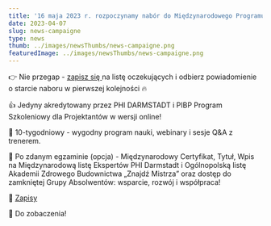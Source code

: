 ```yaml
---
title: '16 maja 2023 r. rozpoczynamy nabór do Międzynarodowego Programu Szkoleniowego Online: Certyfikowany Projektant Budynków Pasywnych – (Certified Passive House Designer)'
date: 2023-04-07
slug: news-campaigne
type: news
thumb: ../images/newsThumbs/news-campaigne.png
featuredImage: ../images/newsThumbs/news-campaigne.png
---
```


👉 Nie przegap - <a href="https://szkolenia.akademiazdrowegobudownictwa.pl/certyfikowany-projektant-budynkow-pasywnych/?utm_source=facebook_pibp&utm_medium=post&utm_campaign=cephd1">zapisz się </a> na listę oczekujących i odbierz powiadomienie o starcie naboru w pierwszej kolejności 🔥 

👍 Jedyny akredytowany przez PHI DARMSTADT i PIBP 
Program Szkoleniowy dla Projektantów w wersji online!

📌 10-tygodniowy - wygodny program nauki, webinary i sesje Q&amp;A z trenerem.

🏅 Po zdanym egzaminie (opcja) - Międzynarodowy Certyfikat, Tytuł, Wpis na
Międzynarodową listę Ekspertów PHI Darmstadt i Ogólnopolską listę Akademii Zdrowego
Budownictwa „Znajdź Mistrza” oraz dostęp do zamkniętej Grupy Absolwentów: wsparcie,
rozwój i współpraca!

🫵 <a href="http://tiny.cc/oczekujacy-cephd01">Zapisy </a>

👋 Do zobaczenia!

